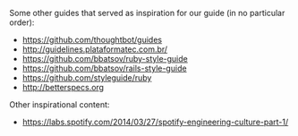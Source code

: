 Some other guides that served as inspiration for our guide (in no particular order):

- https://github.com/thoughtbot/guides
- http://guidelines.plataformatec.com.br/
- https://github.com/bbatsov/ruby-style-guide
- https://github.com/bbatsov/rails-style-guide
- https://github.com/styleguide/ruby
- http://betterspecs.org

Other inspirational content:

- https://labs.spotify.com/2014/03/27/spotify-engineering-culture-part-1/

